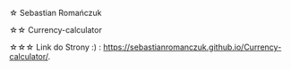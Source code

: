 ☆ Sebastian Romańczuk

☆☆ Currency-calculator



☆☆☆ Link do Strony :) : https://sebastianromanczuk.github.io/Currency-calculator/.
